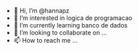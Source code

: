 - 👋 Hi, I’m @hannapz
- 👀 I’m interested in logica de programacao
- 🌱 I’m currently learning banco de dados
- 💞️ I’m looking to collaborate on ...
- 📫 How to reach me ...

<!---
hannapz/hannapz is a ✨ special ✨ repository because its `README.md` (this file) appears on your GitHub profile.
You can click the Preview link to take a look at your changes.
--->
